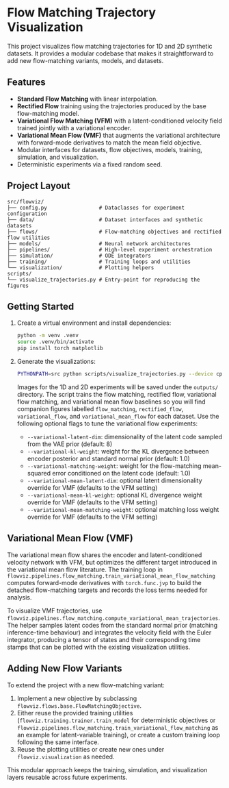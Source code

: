 # Flow Matching Trajectory Visualization

This project visualizes flow matching trajectories for 1D and 2D synthetic datasets. It provides a modular codebase that makes it straightforward to add new flow-matching variants, models, and datasets.

## Features

- **Standard Flow Matching** with linear interpolation.
- **Rectified Flow** training using the trajectories produced by the base flow-matching model.
- **Variational Flow Matching (VFM)** with a latent-conditioned velocity field trained jointly with a variational encoder.
- **Variational Mean Flow (VMF)** that augments the variational architecture with forward-mode derivatives to match the mean field objective.
- Modular interfaces for datasets, flow objectives, models, training, simulation, and visualization.
- Deterministic experiments via a fixed random seed.

## Project Layout

```
src/flowviz/
├── config.py                 # Dataclasses for experiment configuration
├── data/                     # Dataset interfaces and synthetic datasets
├── flows/                    # Flow-matching objectives and rectified flow utilities
├── models/                   # Neural network architectures
├── pipelines/                # High-level experiment orchestration
├── simulation/               # ODE integrators
├── training/                 # Training loops and utilities
└── visualization/            # Plotting helpers
scripts/
└── visualize_trajectories.py # Entry-point for reproducing the figures
```

## Getting Started

1. Create a virtual environment and install dependencies:
   ```bash
   python -m venv .venv
   source .venv/bin/activate
   pip install torch matplotlib
   ```

2. Generate the visualizations:
   ```bash
   PYTHONPATH=src python scripts/visualize_trajectories.py --device cpu
   ```

   Images for the 1D and 2D experiments will be saved under the `outputs/` directory. The script trains the flow matching,
   rectified flow, variational flow matching, and variational mean flow baselines so you will find companion figures labelled
   `flow_matching`, `rectified_flow`, `variational_flow`, and `variational_mean_flow` for each dataset. Use the following optional
   flags to tune the variational flow experiments:

   - `--variational-latent-dim`: dimensionality of the latent code sampled from the VAE prior (default: 8)
   - `--variational-kl-weight`: weight for the KL divergence between encoder posterior and standard normal prior (default: 1.0)
   - `--variational-matching-weight`: weight for the flow-matching mean-squared error conditioned on the latent code (default: 1.0)
   - `--variational-mean-latent-dim`: optional latent dimensionality override for VMF (defaults to the VFM setting)
   - `--variational-mean-kl-weight`: optional KL divergence weight override for VMF (defaults to the VFM setting)
   - `--variational-mean-matching-weight`: optional matching loss weight override for VMF (defaults to the VFM setting)

## Variational Mean Flow (VMF)

The variational mean flow shares the encoder and latent-conditioned velocity network with VFM, but optimizes the different target
introduced in the variational mean flow literature. The training loop in `flowviz.pipelines.flow_matching.train_variational_mean_flow_matching`
computes forward-mode derivatives with `torch.func.jvp` to build the detached flow-matching targets and records the loss terms needed for
analysis.

To visualize VMF trajectories, use `flowviz.pipelines.flow_matching.compute_variational_mean_trajectories`. The helper samples latent
codes from the standard normal prior (matching inference-time behaviour) and integrates the velocity field with the Euler integrator,
producing a tensor of states and their corresponding time stamps that can be plotted with the existing visualization utilities.

## Adding New Flow Variants

To extend the project with a new flow-matching variant:

1. Implement a new objective by subclassing `flowviz.flows.base.FlowMatchingObjective`.
2. Either reuse the provided training utilities (`flowviz.training.trainer.train_model` for deterministic objectives or
   `flowviz.pipelines.flow_matching.train_variational_flow_matching` as an example for latent-variable training), or create
   a custom training loop following the same interface.
3. Reuse the plotting utilities or create new ones under `flowviz.visualization` as needed.

This modular approach keeps the training, simulation, and visualization layers reusable across future experiments.
